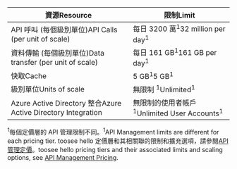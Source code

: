 | <span data-ttu-id="3053c-101">資源</span><span class="sxs-lookup"><span data-stu-id="3053c-101">Resource</span></span> | <span data-ttu-id="3053c-102">限制</span><span class="sxs-lookup"><span data-stu-id="3053c-102">Limit</span></span> |
| --- | --- |
| <span data-ttu-id="3053c-103">API 呼叫 (每個級別單位)</span><span class="sxs-lookup"><span data-stu-id="3053c-103">API Calls (per unit of scale)</span></span> |<span data-ttu-id="3053c-104">每日 3200 萬<sup>1</sup></span><span class="sxs-lookup"><span data-stu-id="3053c-104">32 million per day<sup>1</sup></span></span> |
| <span data-ttu-id="3053c-105">資料傳輸 (每個級別單位)</span><span class="sxs-lookup"><span data-stu-id="3053c-105">Data transfer (per unit of scale)</span></span> |<span data-ttu-id="3053c-106">每日 161 GB<sup>1</sup></span><span class="sxs-lookup"><span data-stu-id="3053c-106">161 GB per day<sup>1</sup></span></span> |
| <span data-ttu-id="3053c-107">快取</span><span class="sxs-lookup"><span data-stu-id="3053c-107">Cache</span></span> |<span data-ttu-id="3053c-108">5 GB<sup>1</sup></span><span class="sxs-lookup"><span data-stu-id="3053c-108">5 GB<sup>1</sup></span></span> |
| <span data-ttu-id="3053c-109">級別單位</span><span class="sxs-lookup"><span data-stu-id="3053c-109">Units of scale</span></span> |<span data-ttu-id="3053c-110">無限制 <sup>1</sup></span><span class="sxs-lookup"><span data-stu-id="3053c-110">Unlimited<sup>1</sup></span></span> |
| <span data-ttu-id="3053c-111">Azure Active Directory 整合</span><span class="sxs-lookup"><span data-stu-id="3053c-111">Azure Active Directory Integration</span></span> |<span data-ttu-id="3053c-112">無限制的使用者帳戶<sup>1</sup></span><span class="sxs-lookup"><span data-stu-id="3053c-112">Unlimited User Accounts<sup>1</sup></span></span> |

<span data-ttu-id="3053c-113"><sup>1</sup>每個定價層的 API 管理限制不同。</span><span class="sxs-lookup"><span data-stu-id="3053c-113"><sup>1</sup>API Management limits are different for each pricing tier.</span></span> <span data-ttu-id="3053c-114">toosee hello 定價層和其相關聯的限制和擴充選項，請參閱[API 管理定價](https://azure.microsoft.com/pricing/details/api-management/)。</span><span class="sxs-lookup"><span data-stu-id="3053c-114">toosee hello pricing tiers and their associated limits and scaling options, see [API Management Pricing](https://azure.microsoft.com/pricing/details/api-management/).</span></span>


